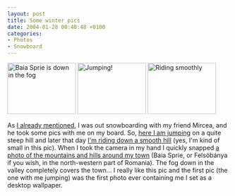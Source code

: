 ```yaml
---
layout: post
title: Some winter pics
date: 2004-01-28 00:40:48 +0100
categories:
- Photos
- Snowboard
---
```

<a href="http://www.rusiczki.net/blog/blogpics/baia_sprie_is_down_in_the_fog.jpg"><img src="http://www.rusiczki.net/blog/blogpics/baia_sprie_is_down_in_the_fog-thumb.jpg" alt="Baia Sprie is down in the fog" width="155" height="116" border="0" class="image" /></a> <a href="http://www.rusiczki.net/blog/blogpics/snowboard_jumping.jpg"><img src="http://www.rusiczki.net/blog/blogpics/snowboard_jumping-thumb.jpg" alt="Jumping!" width="155" height="116" border="0" class="image" /></a> <a href="http://www.rusiczki.net/blog/blogpics/snowboard_riding_smoothly.jpg"><img src="http://www.rusiczki.net/blog/blogpics/snowboard_riding_smoothly-thumb.jpg" alt="Riding smoothly" width="155" height="116" border="0" class="image" /></a>

As <a href="http://www.rusiczki.net/blog/archives/2004/01/27/cold_exams_more_memory_and_some_books" title="Kitsched - Cold, exams, more memory and some books">I already mentioned</a>, I was out snowboarding with my friend Mircea, and he took some pics with me on my board. So, <a href="http://www.rusiczki.net/blog/blogpics/snowboard_jumping.jpg" title="455 kBytes">here I am jumping</a> on a quite steep hill and later that day <a href="http://www.rusiczki.net/blog/blogpics/snowboard_riding_smoothly.jpg" title="522 kBytes">I'm riding down a smooth hill</a> (yes, I'm kind of small in this pic). When I took the camera in my hand I quickly snapped <a href="http://www.rusiczki.net/blog/blogpics/baia_sprie_is_down_in_the_fog.jpg" title="765 kBytes">a photo of the mountains and hills around my town</a> (Baia Sprie, or Fels&ouml;b&aacute;nya if you wish, in the north-western part of Romania). The fog down in the valley completely covers the town... I really like this pic and the first pic (the one with me jumping) was the first photo ever containing me I set as a desktop wallpaper.
